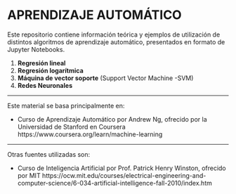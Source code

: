 <h1> APRENDIZAJE AUTOMÁTICO </h1>
Este repositorio contiene información teórica y ejemplos de utilización de distintos 
algoritmos de aprendizaje automático, presentados en formato de Jupyter Notebooks.

<ol>
  <li><b>Regresión lineal</b></li>
  <li><b>Regresión logarítmica</b></li>
  <li><b>Máquina de vector soporte</b> (Support Vector Machine -SVM)</li>
  <li><b>Redes Neuronales</b></li>
</ol>

<hr>
Este material se basa principalmente en:
<ul>
  <li>Curso de Aprendizaje Automático por Andrew Ng, ofrecido por la Universidad de Stanford en Coursera
    https://www.coursera.org/learn/machine-learning </li>
</ul>

<hr>
Otras fuentes utilizadas son:
<ul>
  <li>Curso de Inteligencia Artificial por Prof. Patrick Henry Winston, ofrecido por MIT
    https://ocw.mit.edu/courses/electrical-engineering-and-computer-science/6-034-artificial-intelligence-fall-2010/index.htm </li>
</ul>
